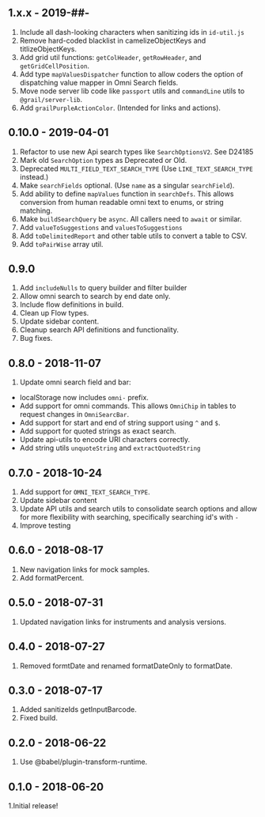 ## 1.x.x - 2019-##-

1. Include all dash-looking characters when sanitizing ids in `id-util.js`
2. Remove hard-coded blacklist in camelizeObjectKeys and titlizeObjectKeys.
3. Add grid util functions: `getColHeader`, `getRowHeader`, and `getGridCellPosition`.
4. Add type `mapValuesDispatcher` function to allow coders the option of dispatching
   value mapper in Omni Search fields.
5. Move node server lib code like `passport` utils and `commandLine` utils to `@grail/server-lib`.
6. Add `grailPurpleActionColor`. (Intended for links and actions).

## 0.10.0 - 2019-04-01

1. Refactor to use new Api search types like `SearchOptionsV2`. See D24185
2. Mark old `SearchOption` types as Deprecated or Old.
3. Deprecated `MULTI_FIELD_TEXT_SEARCH_TYPE` (Use `LIKE_TEXT_SEARCH_TYPE` instead.)
4. Make `searchFields` optional. (Use `name` as a singular `searchField`).
5. Add ability to define `mapValues` function in `searchDefs`.
   This allows conversion from human readable omni text to enums, or string matching.
6. Make `buildSearchQuery` be `async`. All callers need to `await` or similar.
7. Add `valueToSuggestions` and `valuesToSuggestions`
8. Add `toDelimitedReport` and other table utils to convert a table to CSV.
9. Add `toPairWise` array util.

## 0.9.0

1. Add `includeNulls` to query builder and filter builder
2. Allow omni search to search by end date only.
3. Include flow definitions in build.
4. Clean up Flow types.
5. Update sidebar content.
6. Cleanup search API definitions and functionality.
7. Bug fixes.

## 0.8.0 - 2018-11-07

1. Update omni search field and bar:

- localStorage now includes `omni-` prefix.
- Add support for omni commands. This allows `OmniChip` in tables to request changes in `OmniSearcBar`.
- Add support for start and end of string support using `^` and `$`.
- Add support for quoted strings as exact search.
- Update api-utils to encode URI characters correctly.
- Add string utils `unquoteString` and `extractQuotedString`

## 0.7.0 - 2018-10-24

1.  Add support for `OMNI_TEXT_SEARCH_TYPE`.
2.  Update sidebar content
3.  Update API utils and search utils to consolidate search options and allow
    for more flexibility with searching, specifically searching id's with `-`
4.  Improve testing

## 0.6.0 - 2018-08-17

1.  New navigation links for mock samples.
2.  Add formatPercent.

## 0.5.0 - 2018-07-31

1.  Updated navigation links for instruments and analysis versions.

## 0.4.0 - 2018-07-27

1.  Removed formtDate and renamed formatDateOnly to formatDate.

## 0.3.0 - 2018-07-17

1.  Added sanitizeIds getInputBarcode.
2.  Fixed build.

## 0.2.0 - 2018-06-22

1.  Use @babel/plugin-transform-runtime.

## 0.1.0 - 2018-06-20

1.Initial release!
